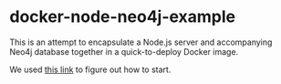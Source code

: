 # docker-node-neo4j-example

This is an attempt to encapsulate a Node.js server and accompanying
Neo4j database together in a quick-to-deploy Docker image.

We used [this link](https://nodejs.org/en/docs/guides/nodejs-docker-webapp/)
to figure out how to start.

